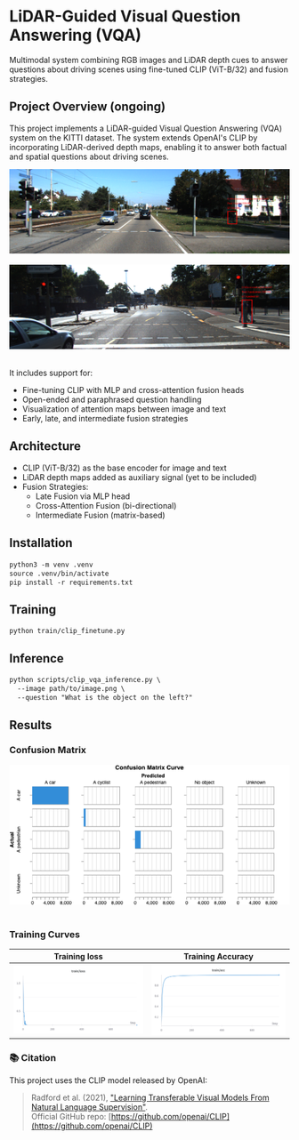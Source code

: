 # LiDAR-Guided Visual Question Answering (VQA)

Multimodal system combining RGB images and LiDAR depth cues to answer questions about driving scenes using fine-tuned 
CLIP (ViT-B/32) and fusion strategies.

## Project Overview (ongoing)

This project implements a LiDAR-guided Visual Question Answering (VQA) system on the KITTI dataset. The system extends OpenAI's CLIP by incorporating LiDAR-derived depth maps, enabling it to answer both factual and spatial questions about driving scenes.

![sample_06](outputs/eval/sample_06.png) <br/><br/>
![sample_13](outputs/eval/sample_15.png) <br/><br/>

It includes support for:
- Fine-tuning CLIP with MLP and cross-attention fusion heads
- Open-ended and paraphrased question handling
- Visualization of attention maps between image and text
- Early, late, and intermediate fusion strategies

## Architecture

- CLIP (ViT-B/32) as the base encoder for image and text
- LiDAR depth maps added as auxiliary signal (yet to be included)
- Fusion Strategies:
  - Late Fusion via MLP head
  - Cross-Attention Fusion (bi-directional)
  - Intermediate Fusion (matrix-based)

## Installation
```
python3 -m venv .venv
source .venv/bin/activate
pip install -r requirements.txt
```

## Training
```
python train/clip_finetune.py
```

## Inference
```
python scripts/clip_vqa_inference.py \
  --image path/to/image.png \
  --question "What is the object on the left?"
```

## Results

### Confusion Matrix
![cm](outputs/eval/cm.png) <br/><br/>

### Training Curves
Training loss                    |       Training Accuracy
:-------------------------------:|:-------------------------:
![loss](outputs/eval/loss.png)   | ![acc](outputs/eval/acc.png)

### 📚 Citation

This project uses the CLIP model released by OpenAI:

> Radford et al. (2021), ["Learning Transferable Visual Models From Natural Language Supervision"](https://arxiv.org/abs/2103.00020).  
> Official GitHub repo: [https://github.com/openai/CLIP](https://github.com/openai/CLIP)

